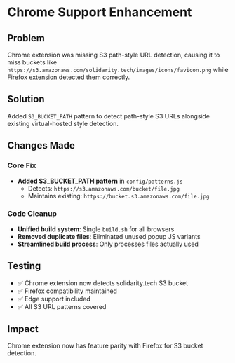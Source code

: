 # Chrome Support Enhancement

## Problem
Chrome extension was missing S3 path-style URL detection, causing it to miss buckets like `https://s3.amazonaws.com/solidarity.tech/images/icons/favicon.png` while Firefox extension detected them correctly.

## Solution
Added `S3_BUCKET_PATH` pattern to detect path-style S3 URLs alongside existing virtual-hosted style detection.

## Changes Made

### Core Fix
- **Added S3_BUCKET_PATH pattern** in `config/patterns.js`
  - Detects: `https://s3.amazonaws.com/bucket/file.jpg`
  - Maintains existing: `https://bucket.s3.amazonaws.com/file.jpg`

### Code Cleanup
- **Unified build system**: Single `build.sh` for all browsers
- **Removed duplicate files**: Eliminated unused popup JS variants
- **Streamlined build process**: Only processes files actually used

## Testing
- ✅ Chrome extension now detects solidarity.tech S3 bucket
- ✅ Firefox compatibility maintained
- ✅ Edge support included
- ✅ All S3 URL patterns covered

## Impact
Chrome extension now has feature parity with Firefox for S3 bucket detection.